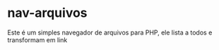# nav-arquivos
Este é um simples navegador de arquivos para PHP, ele lista a todos e transformam em link

